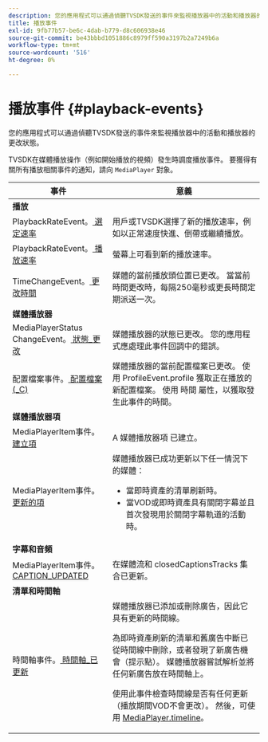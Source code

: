 ```yaml
---
description: 您的應用程式可以通過偵聽TVSDK發送的事件來監視播放器中的活動和播放器的更改狀態。
title: 播放事件
exl-id: 9fb77b57-be6c-4dab-b779-d8c606938e46
source-git-commit: be43bbbd1051886c8979ff590a3197b2a7249b6a
workflow-type: tm+mt
source-wordcount: '516'
ht-degree: 0%

---
```


# 播放事件 {#playback-events}

您的應用程式可以通過偵聽TVSDK發送的事件來監視播放器中的活動和播放器的更改狀態。

TVSDK在媒體播放操作（例如開始播放的視頻）發生時調度播放事件。 要獲得有關所有播放相關事件的通知，請向 `MediaPlayer` 對象。

<table frame="all" colsep="1" rowsep="1" id="table_922EEA3DE0BD47BA982E11F890CA0A6B"> 
 <thead> 
  <tr rowsep="1"> 
   <th colname="1" class="entry"> 事件 </th> 
   <th colname="2" class="entry"> 意義 </th> 
  </tr> 
 </thead>
 <tbody> 
  <tr rowsep="1"> 
   <td colname="1"><b>播放</b> </td> 
   <td colname="2"> </td>
  </tr> 
  <tr rowsep="1"> 
   <td colname="1">PlaybackRateEvent。<a href="https://help.adobe.com/en_US/primetime/api/psdk/asdoc-dhls_1.4/com/adobe/mediacore/events/PlaybackRateEvent.html#RATE_SELECTED" format="html" scope="external"> 選定速率</a> </td> 
   <td colname="2"> 用戶或TVSDK選擇了新的播放速率，例如以正常速度快進、倒帶或繼續播放。 </td> 
  </tr> 
  <tr rowsep="1"> 
   <td colname="1">PlaybackRateEvent。<a href="https://help.adobe.com/en_US/primetime/api/psdk/asdoc-dhls_1.4/com/adobe/mediacore/events/PlaybackRateEvent.html#RATE_PLAYING" format="html" scope="external"> 播放速率</a> </td> 
   <td colname="2"> 螢幕上可看到新的播放速率。 </td> 
  </tr> 
  <tr rowsep="1"> 
   <td colname="1"> TimeChangeEvent。<a href="https://help.adobe.com/en_US/primetime/api/psdk/asdoc-dhls_1.4/com/adobe/mediacore/events/TimeChangeEvent.html#TIME_CHANGED" format="html" scope="external"> 更改時間</a> </td> 
   <td colname="2"> 媒體的當前播放頭位置已更改。 當當前時間更改時，每隔250毫秒或更長時間定期派送一次。 </td> 
  </tr> 
  <tr rowsep="1"> 
   <td colname="1"><b>媒體播放器</b> </td> 
   <td colname="2"> </td>
  </tr> 
  <tr rowsep="1"> 
   <td colname="1">MediaPlayerStatus ChangeEvent。<a href="https://help.adobe.com/en_US/primetime/api/psdk/asdoc-dhls_1.4/com/adobe/mediacore/events/MediaPlayerStatusChangeEvent.html#STATUS_CHANGED" format="html" scope="external"> 狀態_更改</a> </td> 
   <td colname="2"> 媒體播放器的狀態已更改。 您的應用程式應處理此事件回調中的錯誤。 </td> 
  </tr> 
  <tr rowsep="1"> 
   <td colname="1">配置檔案事件。<a href="https://help.adobe.com/en_US/primetime/api/psdk/asdoc-dhls_1.4/com/adobe/mediacore/events/ProfileEvent.html#PROFILE_CHANGED" format="html" scope="external"> 配置檔案(_C)</a> </td> 
   <td colname="2">媒體播放器的當前配置檔案已更改。 使用 <span class="codeph"> ProfileEvent.profile</span> 獲取正在播放的新配置檔案。 使用 <span class="codeph"> 時間</span> 屬性，以獲取發生此事件的時間。 </td> 
  </tr> 
  <tr rowsep="1"> 
   <td colname="1"><b>媒體播放器項</b> </td> 
   <td colname="2"> </td>
  </tr> 
  <tr rowsep="1"> 
   <td colname="1">MediaPlayerItem事件。<a href="https://help.adobe.com/en_US/primetime/api/psdk/asdoc-dhls_1.4/com/adobe/mediacore/events/MediaPlayerItemEvent.html#ITEM_CREATED" format="html" scope="external"> 建立項</a> </td> 
   <td colname="2">A <span class="codeph"> 媒體播放器項</span> 已建立。 </td> 
  </tr> 
  <tr rowsep="1"> 
   <td colname="1">MediaPlayerItem事件。<a href="https://help.adobe.com/en_US/primetime/api/psdk/asdoc-dhls_1.4/com/adobe/mediacore/events/MediaPlayerItemEvent.html#ITEM_UPDATED" format="html" scope="external"> 更新的項</a> </td> 
   <td colname="2">媒體播放器已成功更新以下任一情況下的媒體： 
    <ul id="ul_E4D1A1D468544C3B9F8046E9B68A956D"> 
     <li id="li_35A2A417BF924E039D9CB36CFBCDFEB6">當即時資產的清單刷新時。 </li> 
     <li id="li_E7AB380C212B4011B07C3B313282681C">當VOD或即時資產具有關閉字幕並且首次發現用於關閉字幕軌道的活動時。 </li> 
    </ul> </td> 
  </tr> 
  <tr rowsep="1"> 
   <td colname="1"><b>字幕和音頻</b> </td> 
   <td colname="2"> </td>
  </tr> 
  <tr rowsep="1"> 
   <td colname="1"> MediaPlayerItem事件。<a href="https://help.adobe.com/en_US/primetime/api/psdk/asdoc-dhls_1.4/com/adobe/mediacore/events/MediaPlayerItemEvent.html#CAPTION_UPDATED" format="html" scope="external"> CAPTION_UPDATED</a> </td> 
   <td colname="2">在媒體流和 <span class="codeph"> closedCaptionsTracks</span> 集合已更新。 </td> 
  </tr> 
  <tr rowsep="1"> 
   <td colname="1"><b>清單和時間軸</b> </td> 
   <td colname="2"> </td>
  </tr> 
  <tr rowsep="0"> 
   <td colname="1">時間軸事件。<a href="https://help.adobe.com/en_US/primetime/api/psdk/asdoc-dhls_1.4/com/adobe/mediacore/events/TimelineEvent.html#TIMELINE_UPDATED" format="html" scope="external"> 時間軸_已更新</a> </td> 
   <td colname="2">媒體播放器已添加或刪除廣告，因此它具有更新的時間線。 <p>為即時資產刷新的清單和舊廣告中斷已從時間線中刪除，或者發現了新廣告機會（提示點）。 媒體播放器嘗試解析並將任何新廣告放在時間軸上。 </p> <p> 使用此事件檢查時間線是否有任何更新（播放期間VOD不會更改）。 然後，可使用 <a href="https://help.adobe.com/en_US/primetime/api/psdk/asdoc-dhls_1.4/com/adobe/mediacore/MediaPlayer.html#timeline" format="html" scope="external"> MediaPlayer.timeline</a>。 </p> </td> 
  </tr> 
 </tbody> 
</table>
